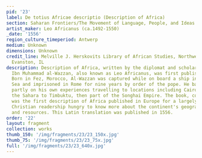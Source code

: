```yaml
---
pid: '23'
label: De totius Africae descriptio (Description of Africa)
section: Saharan Frontiers/The Movement of Language, People, and Ideas
artist_maker: Leo Africanus (ca.1492-1550)
_date: '1556'
region_culture_timeperiod: Antwerp
medium: Unknown
dimensions: Unknown
credit_line: Melville J. Herskovits Library of African Studies, Northwestern University,
  Evanston, IL
description: Description of Africa, written by the diplomat and scholar Al-Hassan
  Ibn Muhammad al-Wazzan, also known as Leo Africanus, was first published in 1526.
  Born in Fez, Morocco, Al-Wazzan was captured while on board a ship in the Mediterranean
  Sea and imprisoned in Rome for nine years by order of the pope. He based his account
  partly on his own experiences travelling to locations including Cairo and across
  the Sahara to Timbuktu, then part of the Songhai Empire. The book, composed in Italian,
  was the first description of Africa published in Europe for a largely European and
  Christian readership hungry to know more about the continent's geography, people,
  and resources. This Latin translation was published in 1556.
order: '22'
layout: fragment
collection: works
thumb_150: '/img/fragments/23/23_150x.jpg'
thumb_75: '/img/fragments/23/23_75x.jpg'
full: '/img/fragments/23/23_640x.jpg'
---
```

